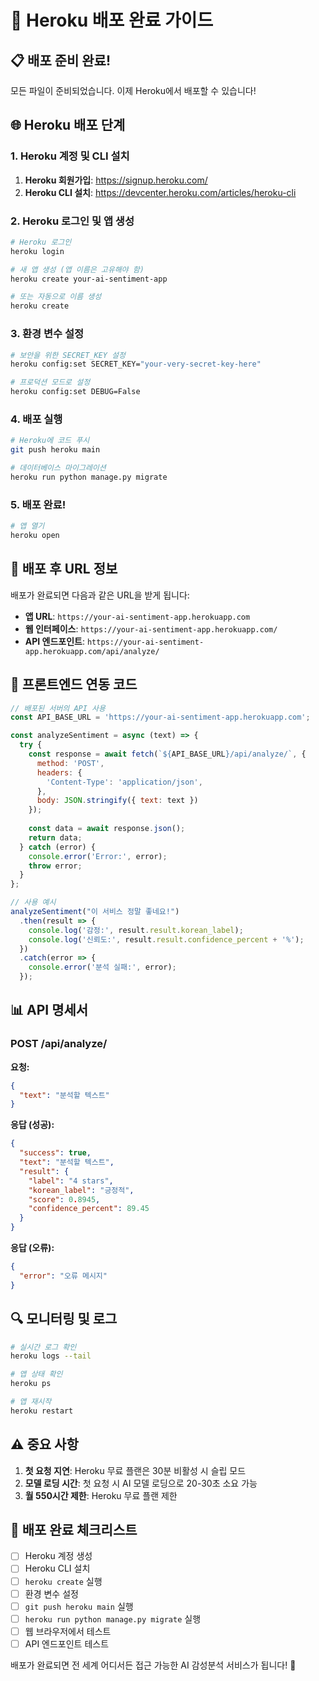# 🚀 Heroku 배포 완료 가이드

## 📋 배포 준비 완료!

모든 파일이 준비되었습니다. 이제 Heroku에서 배포할 수 있습니다!

## 🌐 Heroku 배포 단계

### 1. Heroku 계정 및 CLI 설치
1. **Heroku 회원가입**: https://signup.heroku.com/
2. **Heroku CLI 설치**: https://devcenter.heroku.com/articles/heroku-cli

### 2. Heroku 로그인 및 앱 생성
```bash
# Heroku 로그인
heroku login

# 새 앱 생성 (앱 이름은 고유해야 함)
heroku create your-ai-sentiment-app

# 또는 자동으로 이름 생성
heroku create
```

### 3. 환경 변수 설정
```bash
# 보안을 위한 SECRET_KEY 설정
heroku config:set SECRET_KEY="your-very-secret-key-here"

# 프로덕션 모드로 설정
heroku config:set DEBUG=False
```

### 4. 배포 실행
```bash
# Heroku에 코드 푸시
git push heroku main

# 데이터베이스 마이그레이션
heroku run python manage.py migrate
```

### 5. 배포 완료!
```bash
# 앱 열기
heroku open
```

## 🔗 배포 후 URL 정보

배포가 완료되면 다음과 같은 URL을 받게 됩니다:

- **앱 URL**: `https://your-ai-sentiment-app.herokuapp.com`
- **웹 인터페이스**: `https://your-ai-sentiment-app.herokuapp.com/`
- **API 엔드포인트**: `https://your-ai-sentiment-app.herokuapp.com/api/analyze/`

## 🔧 프론트엔드 연동 코드

```javascript
// 배포된 서버의 API 사용
const API_BASE_URL = 'https://your-ai-sentiment-app.herokuapp.com';

const analyzeSentiment = async (text) => {
  try {
    const response = await fetch(`${API_BASE_URL}/api/analyze/`, {
      method: 'POST',
      headers: {
        'Content-Type': 'application/json',
      },
      body: JSON.stringify({ text: text })
    });
    
    const data = await response.json();
    return data;
  } catch (error) {
    console.error('Error:', error);
    throw error;
  }
};

// 사용 예시
analyzeSentiment("이 서비스 정말 좋네요!")
  .then(result => {
    console.log('감정:', result.result.korean_label);
    console.log('신뢰도:', result.result.confidence_percent + '%');
  })
  .catch(error => {
    console.error('분석 실패:', error);
  });
```

## 📊 API 명세서

### POST /api/analyze/

**요청:**
```json
{
  "text": "분석할 텍스트"
}
```

**응답 (성공):**
```json
{
  "success": true,
  "text": "분석할 텍스트",
  "result": {
    "label": "4 stars",
    "korean_label": "긍정적",
    "score": 0.8945,
    "confidence_percent": 89.45
  }
}
```

**응답 (오류):**
```json
{
  "error": "오류 메시지"
}
```

## 🔍 모니터링 및 로그

```bash
# 실시간 로그 확인
heroku logs --tail

# 앱 상태 확인
heroku ps

# 앱 재시작
heroku restart
```

## ⚠️ 중요 사항

1. **첫 요청 지연**: Heroku 무료 플랜은 30분 비활성 시 슬립 모드
2. **모델 로딩 시간**: 첫 요청 시 AI 모델 로딩으로 20-30초 소요 가능
3. **월 550시간 제한**: Heroku 무료 플랜 제한

## 🚀 배포 완료 체크리스트

- [ ] Heroku 계정 생성
- [ ] Heroku CLI 설치
- [ ] `heroku create` 실행
- [ ] 환경 변수 설정
- [ ] `git push heroku main` 실행
- [ ] `heroku run python manage.py migrate` 실행
- [ ] 웹 브라우저에서 테스트
- [ ] API 엔드포인트 테스트

배포가 완료되면 전 세계 어디서든 접근 가능한 AI 감성분석 서비스가 됩니다! 🎉
